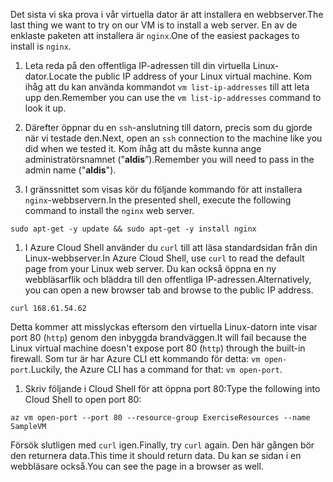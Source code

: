 <span data-ttu-id="a5abf-101">Det sista vi ska prova i vår virtuella dator är att installera en webbserver.</span><span class="sxs-lookup"><span data-stu-id="a5abf-101">The last thing we want to try on our VM is to install a web server.</span></span> <span data-ttu-id="a5abf-102">En av de enklaste paketen att installera är `nginx`.</span><span class="sxs-lookup"><span data-stu-id="a5abf-102">One of the easiest packages to install is `nginx`.</span></span>

1. <span data-ttu-id="a5abf-103">Leta reda på den offentliga IP-adressen till din virtuella Linux-dator.</span><span class="sxs-lookup"><span data-stu-id="a5abf-103">Locate the public IP address of your Linux virtual machine.</span></span> <span data-ttu-id="a5abf-104">Kom ihåg att du kan använda kommandot `vm list-ip-addresses` till att leta upp den.</span><span class="sxs-lookup"><span data-stu-id="a5abf-104">Remember you can use the `vm list-ip-addresses` command to look it up.</span></span>

1. <span data-ttu-id="a5abf-105">Därefter öppnar du en `ssh`-anslutning till datorn, precis som du gjorde när vi testade den.</span><span class="sxs-lookup"><span data-stu-id="a5abf-105">Next, open an `ssh` connection to the machine like you did when we tested it.</span></span> <span data-ttu-id="a5abf-106">Kom ihåg att du måste kunna ange administratörsnamnet (”**aldis**”).</span><span class="sxs-lookup"><span data-stu-id="a5abf-106">Remember you will need to pass in the admin name ("**aldis**").</span></span>

1. <span data-ttu-id="a5abf-107">I gränssnittet som visas kör du följande kommando för att installera `nginx`-webbservern.</span><span class="sxs-lookup"><span data-stu-id="a5abf-107">In the presented shell, execute the following command to install the `nginx` web server.</span></span>

```azurecli
sudo apt-get -y update && sudo apt-get -y install nginx
```

1. <span data-ttu-id="a5abf-108">I Azure Cloud Shell använder du `curl` till att läsa standardsidan från din Linux-webbserver.</span><span class="sxs-lookup"><span data-stu-id="a5abf-108">In Azure Cloud Shell, use `curl` to read the default page from your Linux web server.</span></span> <span data-ttu-id="a5abf-109">Du kan också öppna en ny webbläsarflik och bläddra till den offentliga IP-adressen.</span><span class="sxs-lookup"><span data-stu-id="a5abf-109">Alternatively, you can open a new browser tab and browse to the public IP address.</span></span>

```azurecli
curl 168.61.54.62
```

<span data-ttu-id="a5abf-110">Detta kommer att misslyckas eftersom den virtuella Linux-datorn inte visar port 80 (`http`) genom den inbyggda brandväggen.</span><span class="sxs-lookup"><span data-stu-id="a5abf-110">It will fail because the Linux virtual machine doesn't expose port 80 (`http`) through the built-in firewall.</span></span> <span data-ttu-id="a5abf-111">Som tur är har Azure CLI ett kommando för detta: `vm open-port`.</span><span class="sxs-lookup"><span data-stu-id="a5abf-111">Luckily, the Azure CLI has a command for that: `vm open-port`.</span></span> 

1. <span data-ttu-id="a5abf-112">Skriv följande i Cloud Shell för att öppna port 80:</span><span class="sxs-lookup"><span data-stu-id="a5abf-112">Type the following into Cloud Shell to open port 80:</span></span>

```
az vm open-port --port 80 --resource-group ExerciseResources --name SampleVM
```

<span data-ttu-id="a5abf-113">Försök slutligen med `curl` igen.</span><span class="sxs-lookup"><span data-stu-id="a5abf-113">Finally, try `curl` again.</span></span> <span data-ttu-id="a5abf-114">Den här gången bör den returnera data.</span><span class="sxs-lookup"><span data-stu-id="a5abf-114">This time it should return data.</span></span> <span data-ttu-id="a5abf-115">Du kan se sidan i en webbläsare också.</span><span class="sxs-lookup"><span data-stu-id="a5abf-115">You can see the page in a browser as well.</span></span>
